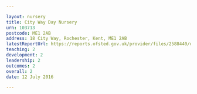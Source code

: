 ```yaml
---

layout: nursery
title: City Way Day Nursery
urn: 103713
postcode: ME1 2AB
address: 18 City Way, Rochester, Kent, ME1 2AB
latestReportUrl: https://reports.ofsted.gov.uk/provider/files/2588440/urn/103713.pdf
teaching: 2
development: 2
leadership: 2
outcomes: 2
overall: 2
date: 12 July 2016

---
```

